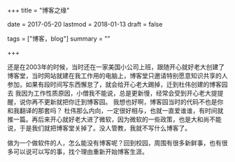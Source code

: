 +++
title = "博客之缘"

date = 2017-05-20
lastmod = 2018-01-13
draft = false

tags = ["博客，blog"]
summary = ""

+++

<p>还是在2003年的时候，当时还在一家美国小公司上班，跟随开心就好老大创建了博客堂，当时网站就建在我工作用的电脑上，博客堂只邀请特别愿意知识共享的人参加，如果有段时间写东西懈怠了，就会给开心老大踢掉，迁到杜伟创建的博客园去 我因为工作性质原因，小僧我不能说，总是更新慢，经常会受到开心老大提提醒，说你再不更新就把你迁到博客园。 我想也好啊，博客园当时的代码不也是你和我翻译的那套吗？ 杜伟那么内向，一定很好相与，也就一直爱谁谁，有时间就推一篇。再后来开心就好老大进了微软，因为微软的一些政策，也是大和尚不能说，于是我们就把博客堂关掉了。没人管教，我就不写什么博客了。</p>

<p>
做为一个做软件的人，怎么能没有博客呢？回到校园，周围有很多新鲜事，也有很多可以说可以写的事，找个理由重新开始博客生涯。</p>
